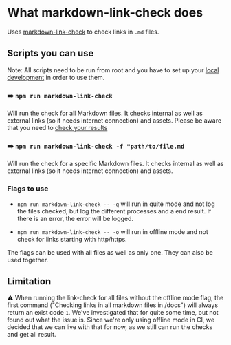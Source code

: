 # What markdown-link-check does

Uses [markdown-link-check](https://github.com/tcort/markdown-link-check) to check links in `.md` files.

## Scripts you can use

Note: All scripts need to be run from root and you have to set up
your [local development](../README.md#installation-and-usage) in
order to use them.

### ➡️ `npm run markdown-link-check`

Will run the check for all Markdown files. It checks internal as well as external links (so it needs internet
connection) and assets. Please be aware that you need to [check your results](#limitation)

### ➡️ `npm run markdown-link-check -f "path/to/file.md`

Will run the check for a specific Markdown files. It checks internal as well as external links (so it needs internet
connection) and assets.

### Flags to use

- `npm run markdown-link-check -- -q` will run in quite mode and not log the files checked, but log the different
  processes and a end result. If there is an error, the error will be logged.

- `npm run markdown-link-check -- -o` will run in offline mode and not check for links starting with http/https.

The flags can be used with all files as well as only one. They can also be used together.

## Limitation

⚠️ When running the link-check for all files without the offline mode flag, the first command ("Checking links in all
markdown files in /docs") will always return an exist code `1`. We've investigated that for quite some time, but not
found out what the issue is. Since we're only using offline mode in CI, we decided that we can live with that for now,
as we still can run the checks and get all result.
